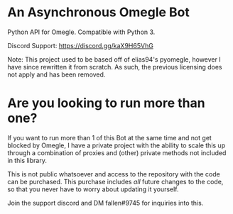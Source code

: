 # An Asynchronous Omegle Bot

Python API for Omegle. Compatible with Python 3.

Discord Support: https://discord.gg/kaX9H65VhG

Note: This project used to be based off of elias94's pyomegle, however I have since rewritten it from scratch. As such, the previous licensing does not apply and has been removed.

# Are you looking to run more than one?

If you want to run more than 1 of this Bot at the same time and not get blocked by Omegle, I have
a private project with the ability to scale this up through a combination of proxies and (other)
private methods not included in this library. 

This is not public whatsoever and access to the repository
with the code can be purchased. This purchase includes *all* future changes to the code, so that you never
have to worry about updating it yourself.

Join the support discord and DM fallen#9745 for inquiries into this.
